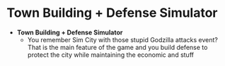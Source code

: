 # Town Building + Defense Simulator

* **Town Building + Defense Simulator**
  * You remember Sim City with those stupid Godzilla attacks event? That is the main feature of the game and you build defense to protect the city while maintaining the economic and stuff

